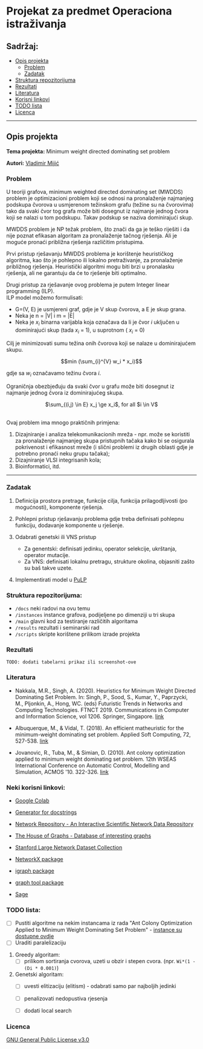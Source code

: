 # Projekat za predmet Operaciona istraživanja

## Sadržaj:
* [Opis projekta](#opis-projekta)
    * [Problem](#problem)
    * [Zadatak](#zadatak)
* [Struktura repozitorijuma](#struktura-repozitorijuma)
* [Rezultati](#rezultati)
* [Literatura](#literatura)
* [Korisni linkovi](#neki-korisni-linkovi)
* [TODO lista](#todo-lista)
* [Licenca](#licenca)

---

## Opis projekta
**Tema projekta:** Minimum weight directed dominating set problem

**Autori:** [Vladimir Mijić](https://github.com/neuralmaticv) 

### Problem
U teoriji grafova, minimum weighted directed dominating set (MWDDS) problem je optimizacioni problem koji se odnosi na
pronalaženje najmanjeg podskupa čvorova u usmjerenom težinskom grafu (težine su na čvorovima) tako da svaki čvor 
tog grafa može biti dosegnut iz najmanje jednog čvora koji se nalazi u tom podskupu. Takav podskup se naziva dominirajući skup.   
 
MWDDS problem je NP težak problem, što znači da ga je teško riješiti i da nije poznat efikasan algoritam za pronalaženje tačnog rješenja. Ali je moguće pronaći približna rješenja različitim pristupima.

Prvi pristup rješavanju MWDDS problema je korištenje heurističkog algoritma, kao što je pohlepno ili lokalno pretraživanje,
za pronalaženje približnog rješenja. Heuristički algoritmi mogu biti brzi u pronalasku rješenja, ali ne garantuju da će 
to rješenje biti optimalno.  

Drugi pristup za rješavanje ovog problema je putem Integer linear programming (ILP).  
ILP model možemo formulisati:  
* G=(V, E) je usmjereni graf, gdje je V skup čvorova, a E je skup grana.
* Neka je n = |V| i m = |E|
* Neka je $x_i$ binarna varijabla koja označava da li je čvor *i* uključen u dominirajući skup (tada $x_i$ = 1), u suprotnom ( $x_i$ = 0)  

Cilj je minimizovati sumu težina onih čvorova koji se nalaze u dominirajućem skupu.  
  
$$min (\sum_{i}^{V} w_i * x_i)$$


gdje sa $w_i$ označavamo težinu čvora *i*.  

Ograničnja obezbjeđuju da svaki čvor u grafu može biti dosegnut iz najmanje jednog čvora iz dominirajućeg skupa.  


<p align="center">
$\sum_{(i,j) \in E} x_j \ge x_i$, for all $i \in V$
</p>
  
<br>
Ovaj problem ima mnogo praktičnih primjena:  

1. Dizajniranje i analiza telekomunikacionih mreža - npr. može se koristiti za pronalaženje najmanjeg skupa pristupnih tačaka kako bi se osigurala pokrivenost i efikasnost mreže (i slični problemi iz drugih oblasti gdje je potrebno pronaći neku grupu tačaka);
2. Dizajniranje VLSI integrisanih kola;
3. Bioinformatici, itd. 

---

### Zadatak
1) Definicija prostora pretrage, funkcije cilja, funkcija prilagodljivosti (po mogućnosti), komponente rješenja.
2) Pohlepni pristup rješavanju problema gdje treba definisati  pohlepnu funkciju, dodavanje komponente u rješenje.
3) Odabrati genetski ili VNS pristup
     - Za genentski: definisati jedinku, operator selekcije, ukrštanja, operator mutacije.
     - Za VNS: definisati lokalnu pretragu, strukture okolina, objasniti zašto su baš takve uzete.

4) Implementirati model u [PuLP](https://coin-or.github.io/pulp/)


### Struktura repozitorijuma:
- `/docs` 	neki radovi na ovu temu
- `/instances` 	instance grafova, podijeljene po dimenziji u tri skupa
- `/main`	glavni kod za testiranje različitih algoritama
- `/results` 	rezultati i seminarski rad
- `/scripts`  skripte korištene prilikom izrade projekta

### Rezultati
`TODO: dodati tabelarni prikaz ili screenshot-ove`


### Literatura

* Nakkala, M.R., Singh, A. (2020). Heuristics for Minimum Weight Directed Dominating Set Problem. In: Singh, P., Sood, S., Kumar, Y., Paprzycki, M., Pljonkin, A., Hong, WC. (eds) Futuristic Trends in Networks and Computing Technologies. FTNCT 2019. Communications in Computer and Information Science, vol 1206. Springer, Singapore. [link](https://doi.org/10.1007/978-981-15-4451-4_39)

* Albuquerque, M., & Vidal, T. (2018). An efficient matheuristic for the minimum-weight dominating set problem. Applied Soft Computing, 72, 527-538. [link](https://doi.org/10.1016/j.asoc.2018.06.052)

* Jovanovic, R., Tuba, M., & Simian, D. (2010). Ant colony optimization applied to minimum weight dominating set problem. 12th WSEAS International Conference on Automatic Control, Modelling and Simulation, ACMOS '10. 322-326. [link](https://www.researchgate.net/publication/262354402_Ant_colony_optimization_applied_to_minimum_weight_dominating_set_problem)


### Neki korisni linkovi:

* [Google Colab](https://colab.research.google.com/)

* [Generator for docstrings](https://github.com/airtai/docstring-gen)

* [Network Repository - An Interactive Scientific Network Data Repository](https://networkrepository.com/)

* [The House of Graphs - Database of interesting graphs](https://houseofgraphs.org/)

* [Stanford Large Network Dataset Collection](https://snap.stanford.edu/data/)

* [NetworkX package](https://networkx.org/documentation/stable/index.html)

* [igraph package](https://igraph.readthedocs.io/en/0.10.2/index.html)

* [graph tool package](https://graph-tool.skewed.de/)

* [Sage](https://doc.sagemath.org/html/en/reference/index.html)


### TODO lista:
- [ ] Pustiti algoritme na nekim instancama iz rada "Ant Colony Optimization Applied to Minimum Weight Dominating Set Problem" - [instance su dostupne ovdje](https://mail.ipb.ac.rs/~rakaj/home/BenchmarkMWDSP.htm)
- [ ] Uraditi paralelizaciju
1. Greedy algoritam:
    - [ ] prilikom sortiranja cvorova, uzeti u obzir i stepen cvora. (npr. `Wi*(1 - (Di * 0.001)`)
2. Genetski algoritam:
   - [ ] uvesti elitizaciju (elitism) - odabrati samo par najboljih jedinki
   - [ ] penalizovati nedopustiva rjesenja
   - [ ] dodati local search  


### Licenca
[GNU General Public License v3.0](https://github.com/neuralmaticv/operations-research-project_mwdds/blob/main/LICENSE)

